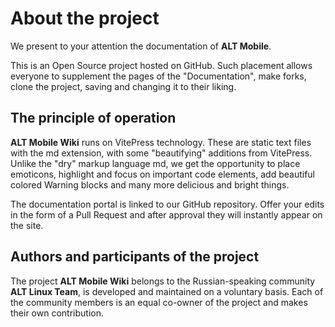 # About the project

We present to your attention the documentation of **ALT Mobile**.

This is an Open Source project hosted on GitHub. Such placement allows everyone to supplement the pages of the "Documentation", make forks, clone the project, saving and changing it to their liking.

## The principle of operation

**ALT Mobile Wiki** runs on VitePress technology. These are static text files with the md extension, with some "beautifying" additions from VitePress. Unlike the "dry" markup language md, we get the opportunity to place emoticons, highlight and focus on important code elements, add beautiful colored Warning blocks and many more delicious and bright things.

The documentation portal is linked to our GitHub repository. Offer your edits in the form of a Pull Request and after approval they will instantly appear on the site.

## Authors and participants of the project

The project **ALT Mobile Wiki** belongs to the Russian-speaking community **ALT Linux Team**, is developed and maintained on a voluntary basis. Each of the community members is an equal co-owner of the project and makes their own contribution.
